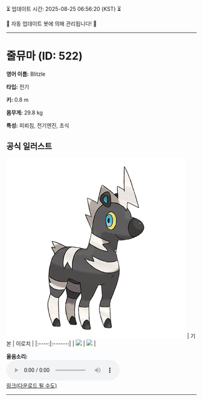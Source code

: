 
⏳ 업데이트 시간: 2025-08-25 06:56:20 (KST) ⏳

🤖 자동 업데이트 봇에 의해 관리됩니다! 🤖

---

# 줄뮤마 (ID: 522)
**영어 이름:** Blitzle

**타입:** 전기

**키:** 0.8 m

**몸무게:** 29.8 kg

**특성:** 피뢰침, 전기엔진, 초식

## 공식 일러스트
![](https://raw.githubusercontent.com/PokeAPI/sprites/master/sprites/pokemon/other/official-artwork/522.png)
| 기본 | 이로치 |
|:----:|:------:|
| <img src="http://play.pokemonshowdown.com/sprites/ani/blitzle.gif" width="200"> | <img src="http://play.pokemonshowdown.com/sprites/ani-shiny/blitzle.gif" width="200"> |

**울음소리:**<br><audio controls src="https://raw.githubusercontent.com/PokeAPI/cries/main/cries/pokemon/latest/522.ogg"></audio><br> [링크(다운로드 될 수도)](https://raw.githubusercontent.com/PokeAPI/cries/main/cries/pokemon/latest/522.ogg)


---
